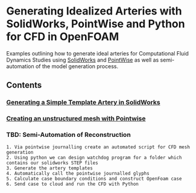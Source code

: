 # Generating Idealized Arteries with SolidWorks, PointWise and Python for CFD in OpenFOAM

Examples outlining how to generate ideal arteries for Computational Fluid
Dynamics Studies using [SolidWorks](https://www.solidworks.com/) and
[PointWise](https://www.pointwise.com/) as well as semi-automation of the model
generation process.

## Contents

### [Generating a Simple Template Artery in SolidWorks](./docs/00_generating_a_ideal_artery_in_solidworks.md)

### [Creating an unstructured mesh with Pointwise](./docs/01_generating_an_unsctructured_mesh_for_CFD_in_solidworks.md)

### TBD: Semi-Automation of Reconstruction

    1. Via pointwise journalling create an automated script for CFD mesh generation
    2. Using python we can design watchdog program for a folder which contains our solidworks STEP files
    3. Generate the artery templates
    4. Automatically call the pointwise journalled glyphs
    5. Calculate case boundary conditions and construct OpenFoam case
    6. Send case to cloud and run the CFD with Python